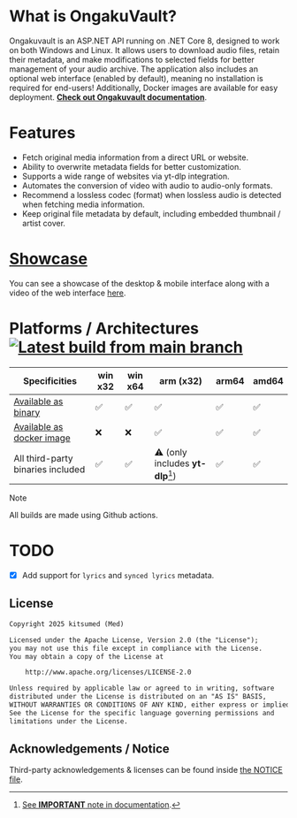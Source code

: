 # What is OngakuVault?
Ongakuvault is an ASP.NET API running on .NET Core 8, designed to work on both Windows and Linux. It allows users to download audio files, retain their metadata, and make modifications to selected fields for better management
of your audio archive. The application also includes an optional web interface (enabled by default), meaning no installation is required for end-users! Additionally, Docker images are available for easy deployment.
[**Check out Ongakuvault documentation**](https://kitsumed.github.io/ongakuvault/).

# Features
- Fetch original media information from a direct URL or website.
- Ability to overwrite metadata fields for better customization.
- Supports a wide range of websites via yt-dlp integration.
- Automates the conversion of video with audio to audio-only formats.
- Recommend a lossless codec (format) when lossless audio is detected when fetching media information.
- Keep original file metadata by default, including embedded thumbnail / artist cover.

# [Showcase](https://kitsumed.github.io/ongakuvault/getting-started.html#showcase)
You can see a showcase of the desktop & mobile interface along with a video of the web interface [here](https://kitsumed.github.io/ongakuvault/getting-started.html#showcase).

# Platforms / Architectures [![Latest build from main branch](https://github.com/kitsumed/ongakuvault/actions/workflows/build-test-publish-asp.net-core.yml/badge.svg?branch=main)](https://github.com/kitsumed/ongakuvault/actions/workflows/build-test-publish-asp.net-core.yml)

| Specificities                                                                                        | win x32 | win x64 | arm (x32)                           | arm64 | amd64 |
|------------------------------------------------------------------------------------------------------|---------|---------|-------------------------------------|-------|-------|
| [Available as binary](https://kitsumed.github.io/ongakuvault/installation.html#from-binary-releases) | ✅      | ✅      | ✅                                | ✅    | ✅    |
| [Available as docker image](https://kitsumed.github.io/ongakuvault/installation.html#from-docker)    | ❌      | ❌      | ✅                                | ✅    | ✅    |
| All third-party binaries included                                                                    | ✅      | ✅      | ⚠️ (only includes **yt-dlp**[^1]) | ✅    | ✅    |

> [!NOTE]
> All builds are made using Github actions.

[^1]: [See **IMPORTANT** note in documentation](https://kitsumed.github.io/ongakuvault/installation.html#installation-methods).

# TODO
- [X] Add support for `lyrics` and `synced lyrics` metadata.

## License
```txt
Copyright 2025 kitsumed (Med)

Licensed under the Apache License, Version 2.0 (the "License");
you may not use this file except in compliance with the License.
You may obtain a copy of the License at

    http://www.apache.org/licenses/LICENSE-2.0

Unless required by applicable law or agreed to in writing, software
distributed under the License is distributed on an "AS IS" BASIS,
WITHOUT WARRANTIES OR CONDITIONS OF ANY KIND, either express or implied.
See the License for the specific language governing permissions and
limitations under the License.
```
## Acknowledgements / Notice
Third-party acknowledgements & licenses can be found inside [the NOTICE file](OngakuVault/NOTICE).
